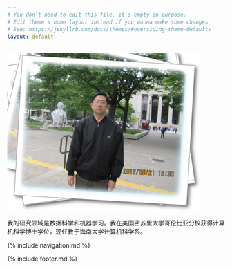 ```yaml
---
# You don't need to edit this file, it's empty on purpose.
# Edit theme's home layout instead if you wanna make some changes
# See: https://jekyllrb.com/docs/themes/#overriding-theme-defaults
layout: default
---
```



![photo](images/Qi_photo.png)


我的研究领域是数据科学和机器学习。我在美国密苏里大学哥伦比亚分校获得计算机科学博士学位，现任教于海南大学计算机科学系。



{% include navigation.md %}

{% include footer.md %}
